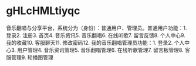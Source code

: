 # gHLcHMLtiyqc
音乐翻唱与分享平台，系统分为（身份）：普通用户、管理员。普通用户功能：1. 登录2. 注册3. 首页4. 音乐资讯5. 音乐翻唱6. 在线听歌7. 留言反馈8. 个人中心9. 我的收藏10. 客服聊天11. 修改密码12. 我的音乐翻唱管理员功能：1. 登录2. 个人中心3. 用户管理4. 音乐资讯管理5. 音乐翻唱管理6. 在线听歌管理7. 留言板管理8. 客服管理9. 轮播图管理 
